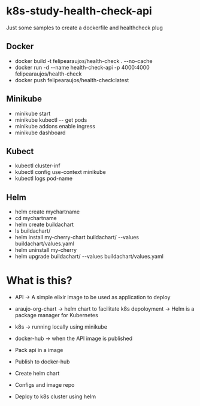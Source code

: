 # k8s-study-health-check-api
Just some samples to create a dockerfile and healthcheck plug


## Docker

- docker build -t felipearaujos/health-check . --no-cache
- docker run -d --name health-check-api -p 4000:4000 felipearaujos/health-check
- docker push felipearaujos/health-check:latest

## Minikube

- minikube start
- minikube kubectl -- get pods
- minikube addons enable ingress
- minikube dashboard

## Kubect
- kubectl cluster-inf
- kubectl config use-context minikube
- kubectl logs pod-name

## Helm

- helm create mychartname
- cd mychartname
- helm create buildachart
- ls buildachart/
- helm install my-cherry-chart buildachart/ --values buildachart/values.yaml
- helm uninstall my-cherry
- helm upgrade buildachart/ --values buildachart/values.yaml



# What is this?
- API -> A simple elixir image to be used as application to deploy
- araujo-org-chart -> helm chart to facilitate k8s depoloyment -> Helm is a package manager for Kubernetes
- k8s -> running locally using minikube
- docker-hub -> when the API image is published

- Pack api in a image
- Publish to docker-hub
- Create helm chart
- Configs and image repo
- Deploy to k8s cluster using helm


